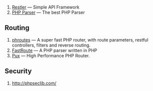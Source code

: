 1. [Restler](https://github.com/Luracast/Restler) — Simple API Framework
1. [PHP Parser](https://github.com/nikic/PHP-Parser/) — The best PHP Parser

## Routing

1. [phroutes](https://github.com/joegreen0991/phroute) — A super fast PHP router, with route parameters, restful controllers, filters and reverse routing.
1. [FastRoute](https://github.com/nikic/FastRoute/) — A PHP parser written in PHP
1. [Pux](http://c9s.github.io/Pux/) — High Performance PHP Router.

## Security

1. http://phpseclib.com/
